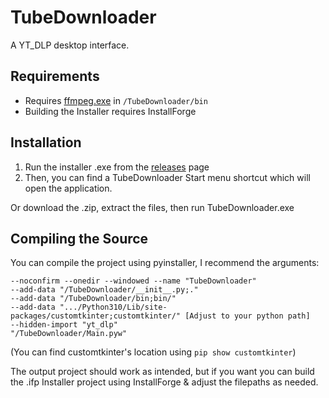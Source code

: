 # TubeDownloader
A YT_DLP desktop interface.

## Requirements
- Requires [ffmpeg.exe](https://ffmpeg.org/download.html) in `/TubeDownloader/bin`
- Building the Installer requires InstallForge

## Installation
1. Run the installer .exe from the [releases](https://github.com/pelpadesa/TubeDownloader/releases) page
2. Then, you can find a TubeDownloader Start menu shortcut which will open the application.

Or download the .zip, extract the files, then run TubeDownloader.exe

## Compiling the Source
You can compile the project using pyinstaller, I recommend the arguments:
```
--noconfirm --onedir --windowed --name "TubeDownloader"
--add-data "/TubeDownloader/__init__.py;."
--add-data "/TubeDownloader/bin;bin/"
--add-data ".../Python310/Lib/site-packages/customtkinter;customtkinter/" [Adjust to your python path]
--hidden-import "yt_dlp"
"/TubeDownloader/Main.pyw"
```
(You can find customtkinter's location using `pip show customtkinter`)

The output project should work as intended, but if you want you can build the .ifp Installer project using InstallForge & adjust the filepaths as needed.
